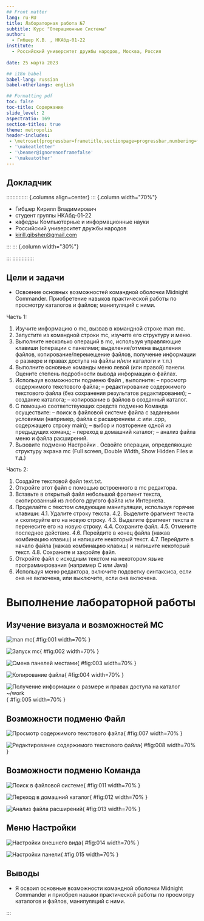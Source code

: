 ```yaml
---
## Front matter
lang: ru-RU
title: Лабораторная работа №7
subtitle: Курс "Операционные Системы"
author:
  - Гибшер К.В. , НКАбд-01-22
institute:
  - Российский университет дружбы народов, Москва, Россия
  
date: 25 марта 2023

## i18n babel
babel-lang: russian
babel-otherlangs: english

## Formatting pdf
toc: false
toc-title: Содержание
slide_level: 2
aspectratio: 169
section-titles: true
theme: metropolis
header-includes:
 - \metroset{progressbar=frametitle,sectionpage=progressbar,numbering=fraction}
 - '\makeatletter'
 - '\beamer@ignorenonframefalse'
 - '\makeatother'
---
```



## Докладчик

:::::::::::::: {.columns align=center}
::: {.column width="70%"}

  * Гибшер Кирилл Владимирович
  * студент группы НКАбд-01-22
  *  кафедры Компьютерные и информационные науки 
  * Российский университет дружбы народов
  * [kirill.gibsher@gmail.com](mailto:kirill.gibsher@gmail.com)
  

:::
::: {.column width="30%"}


:::
::::::::::::::


## Цели и задачи

- Освоение основных возможностей командной оболочки Midnight Commander. Приобретение навыков практической работы по просмотру каталогов и файлов; манипуляций с ними.



Часть 1:

1. Изучите информацию о mc, вызвав в командной строке man mc.
2. Запустите из командной строки mc, изучите его структуру и меню.
3. Выполните несколько операций в mc, используя управляющие клавиши (операции с панелями; выделение/отмена выделения файлов, копирование/перемещение файлов, получение информации о размере и правах доступа на файлы и/или каталоги и т.п.)
4. Выполните основные команды меню левой (или правой) панели. Оцените степень подробности вывода информации о файлах.
5. Используя возможности подменю Файл , выполните:
– просмотр содержимого текстового файла;
– редактирование содержимого текстового файла (без сохранения результатов
редактирования);
– создание каталога;
– копирование в файлов в созданный каталог.
6. С помощью соответствующих средств подменю Команда осуществите:
– поиск в файловой системе файла с заданными условиями (например, файла с расширением .c или .cpp, содержащего строку main);
– выбор и повторение одной из предыдущих команд;
– переход в домашний каталог;
– анализ файла меню и файла расширений.
7. Вызовите подменю Настройки . Освойте операции, определяющие структуру экрана mc (Full screen, Double Width, Show Hidden Files и т.д.)

Часть 2:

1. Создайте текстовой файл text.txt.
2. Откройте этот файл с помощью встроенного в mc редактора.
3. Вставьте в открытый файл небольшой фрагмент текста, скопированный из любого другого файла или Интернета.
4. Проделайте с текстом следующие манипуляции, используя горячие клавиши:
4.1. Удалите строку текста.
4.2. Выделите фрагмент текста и скопируйте его на новую строку.
4.3. Выделите фрагмент текста и перенесите его на новую строку.
4.4. Сохраните файл.
4.5. Отмените последнее действие.
4.6. Перейдите в конец файла (нажав комбинацию клавиш) и напишите некоторый текст.
4.7. Перейдите в начало файла (нажав комбинацию клавиш) и напишите некоторый текст.
4.8. Сохраните и закройте файл.
5. Откройте файл с исходным текстом на некотором языке программирования (например C или Java)
6. Используя меню редактора, включите подсветку синтаксиса, если она не включена, или выключите, если она включена.
 






# Выполнение лабораторной работы 

## Изучение визуала и возможностей MC


![man mc](image/1.jpg){ #fig:001 width=70% }


![Запуск mc](image/2.jpg){ #fig:002 width=70% }


![Смена панелей местами](image/3.jpg){ #fig:003 width=70% }


![Копирование файла ](image/4.jpg){ #fig:004 width=70% }


![Получение информации о размере и правах доступа на каталог ~/work](image/5.jpg){ #fig:005 width=70% }


## Возможности подменю Файл

![Просмотр содержимого текстового файла](image/7.jpg){ #fig:007 width=70% }


![Редактирование содержимого текстового файла](image/8.jpg){ #fig:008 width=70% }



## Возможности подменю Команда

![Поиск в файловой системе](image/11.jpg){ #fig:011 width=70% }

![Переход в домашний каталог](image/12.jpg){ #fig:012 width=70% }

![Анализ файла расширений](image/13.jpg){ #fig:013 width=70% }



## Меню Настройки

![Настройки внешнего вида](image/14.jpg){ #fig:014 width=70% }


![Настройки панели](image/15.jpg){ #fig:015 width=70% }








## Выводы

- Я освоил основные возможности командной оболочки Midnight Commander и приобрел навыки практической работы по просмотру каталогов и файлов, манипуляций с ними.





:::


